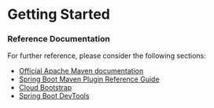 # Getting Started

### Reference Documentation
For further reference, please consider the following sections:

* [Official Apache Maven documentation](https://maven.apache.org/guides/index.html)
* [Spring Boot Maven Plugin Reference Guide](https://docs.spring.io/spring-boot/docs/2.1.7.RELEASE/maven-plugin/)
* [Cloud Bootstrap](https://spring.io/projects/spring-cloud-commons)
* [Spring Boot DevTools](https://docs.spring.io/spring-boot/docs/{bootVersion}/reference/htmlsingle/#using-boot-devtools)

